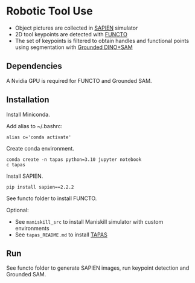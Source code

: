 # Robotic Tool Use

* Object pictures are collected in [SAPIEN](https://sapien.ucsd.edu/browse) simulator
* 2D tool keypoints are detected with [FUNCTO](https://sites.google.com/view/functo)
* The set of keypoints is filtered to obtain handles and functional points using segmentation with [Grounded DINO+SAM](https://huggingface.co/docs/transformers/main/en/model_doc/grounding-dino)

## Dependencies

A Nvidia GPU is required for FUNCTO and Grounded SAM.

## Installation

Install Miniconda.

Add alias to ~/.bashrc:
```
alias c='conda activate' 
```

Create conda environment.

```
conda create -n tapas python=3.10 jupyter notebook
c tapas
```

Install SAPIEN.

```
pip install sapien==2.2.2
```

See functo folder to install FUNCTO.

Optional:
- See `maniskill_src` to install Maniskill simulator with custom environments
- See `tapas_README.md` to install [TAPAS](https://tapas-gmm.cs.uni-freiburg.de/)

## Run

See functo folder to generate SAPIEN images, run keypoint detection and Grounded SAM.
